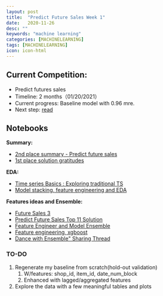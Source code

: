 ```yaml
---
layout: post
title:  "Predict Future Sales Week 1"
date:   2020-11-26
desc: ""
keywords: "machine learning"
categories: [MACHINELEARNING]
tags: [MACHINELEARNING]
icon: icon-html
---
```


## Current Competition:
* Predict futures sales
* Timeline: 2 months（01/20/2021）
* Current progress: Baseline model with 0.96 mre.
* Next step: [read](https://www.kaggle.com/c/competitive-data-science-predict-future-sales/discussion/74835)


## Notebooks

__Summary:__
* [2nd place summary - Predict future sales](https://www.kaggle.com/c/competitive-data-science-predict-future-sales/discussion/190784)
* [1st place solution gratitudes](https://www.kaggle.com/c/competitive-data-science-predict-future-sales/discussion/74835)

__EDA:__
* [Time series Basics : Exploring traditional TS](https://www.kaggle.com/jagangupta/time-series-basics-exploring-traditional-ts)
* [Model stacking, feature engineering and EDA](https://www.kaggle.com/dimitreoliveira/model-stacking-feature-engineering-and-eda)

__Features ideas and Ensemble:__
* [Future Sales 3](https://www.kaggle.com/gordotron85/future-sales-xgboost-top-3)
* [Predict Future Sales Top 11 Solution](https://www.kaggle.com/szhou42/predict-future-sales-top-11-solution#Exploratory-Data-Analysis)
* [Feature Engineer and Model Ensemble](https://www.kaggle.com/anqitu/feature-engineer-and-model-ensemble-top-10)
* [Feature engineering, xgboost](https://www.kaggle.com/dlarionov/feature-engineering-xgboost)
* [Dance with Ensemble" Sharing Thread](https://www.kaggle.com/c/avito-demand-prediction/discussion/59880)

<h3>TO-DO</h3>

1. Regenerate my baseline from scratch(hold-out validation)
    1. W/features: shop_id, item_id, date_num_block
    2. Enhanced with lagged/aggregated features
2. Explore the data with a few meaningful tables and plots
